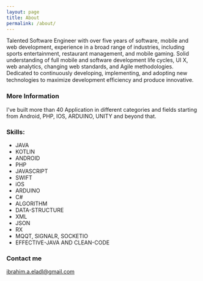 ```yaml
---
layout: page
title: About
permalink: /about/
---
```


Talented Software Engineer with over five years of software, mobile and web development, experience in a broad range of industries, including sports entertainment, restaurant management, and mobile gaming. Solid understanding of full mobile and software development life cycles, UI X, web analytics, changing web standards, and Agile methodologies. Dedicated to continuously developing, implementing, and adopting new technologies to maximize development eﬃciency and produce innovative. 

### More Information

I've built more than 40 Application in different categories and fields starting from Android, PHP, IOS, ARDUINO, UNITY and beyond that.


### Skills:
 - JAVA
 - KOTLIN
 - ANDROID
 - PHP
 - JAVASCRIPT
 - SWIFT
 - iOS
 - ARDUINO
 - C#
 - ALGORITHM
 - DATA-STRUCTURE
 - XML
 - JSON
 - RX
 - MQQT, SIGNALR, SOCKETIO
 - EFFECTIVE-JAVA AND CLEAN-CODE

### Contact me

[ibrahim.a.eladl@gmail.com](mailto:ibrahim.a.eladl@gmail.com)
